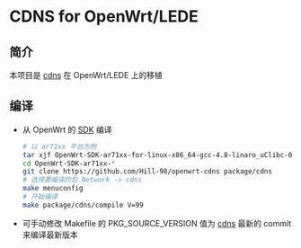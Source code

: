 CDNS for OpenWrt/LEDE
===

简介
---

 本项目是 [cdns][1] 在 OpenWrt/LEDE 上的移植

编译
---

 - 从 OpenWrt 的 [SDK][S] 编译

   ```bash
   # 以 ar71xx 平台为例
   tar xjf OpenWrt-SDK-ar71xx-for-linux-x86_64-gcc-4.8-linaro_uClibc-0.9.33.2.tar.bz2
   cd OpenWrt-SDK-ar71xx-*
   git clone https://github.com/Hill-98/openwrt-cdns package/cdns
   # 选择要编译的包 Network -> cdns
   make menuconfig
   # 开始编译
   make package/cdns/compile V=99
   ```
 - 可手动修改 Makefile 的 PKG_SOURCE_VERSION 值为 [cdns][1] 最新的 commit 来编译最新版本

[1]: https://github.com/semigodking/cdns
[S]: https://wiki.openwrt.org/doc/howto/obtain.firmware.sdk